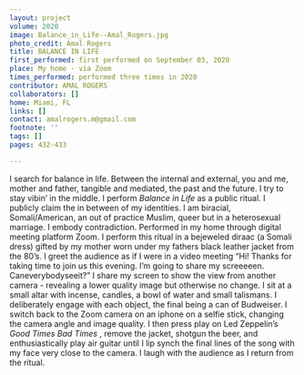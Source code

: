```yaml
---
layout: project
volume: 2020
image: Balance_in_Life--Amal_Rogers.jpg
photo_credit: Amal Rogers
title: BALANCE IN LIFE
first_performed: first performed on September 03, 2020
place: My home - via Zoom
times_performed: performed three times in 2020
contributor: AMAL ROGERS
collaborators: []
home: Miami, FL
links: []
contact: amalrogers.m@gmail.com
footnote: ''
tags: []
pages: 432-433

---
```


I search for balance in life. Between the internal and external, you and me, mother and father, tangible and mediated, the past and the future. I try to stay vibin’ in the middle. 
I perform *Balance in Life* as a public ritual. I publicly claim the in between of my identities. I am biracial, Somali/American, an out of practice Muslim, queer but in a heterosexual marriage. I embody contradiction. 
Performed in my home through digital meeting platform Zoom. I perform this ritual in a bejeweled diraac (a Somali dress) gifted by my mother worn under my fathers black leather jacket from the 80’s. I greet the audience as if I were in a video meeting “Hi! Thanks for taking time to join us this evening. I’m going to share my screeeeen. Caneverybodyseeit?” I share my screen to show the view from another camera - revealing a lower quality image but otherwise no change. I sit at a small altar with incense, candles, a bowl of water and small talismans. I deliberately engage with each object, the final being a can of Budweiser. I switch back to the Zoom camera on an iphone on a selfie stick, changing the camera angle and image quality. I then press play on Led Zeppelin’s *Good Times Bad Times* , remove the jacket, shotgun the beer, and enthusiastically play air guitar until I lip synch the final lines of the song with my face very close to the camera. I laugh with the audience as I return from the ritual.
